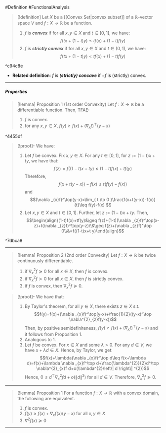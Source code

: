 #Definition #FunctionalAnalysis 

> [!definition]
> Let $X$ be a [[Convex Set|convex subset]] of a $\mathbb{R}$-vector space $V$ and $f:X\to \mathbb{R}$ be a function. 
> 1. $f$ is ***convex*** if for all $x,y\in X$ and $t\in[0,1]$, we have:$$f(tx+(1-t)y)\leq tf(x)+(1-t)f(y)$$
> 2. $f$ is ***strictly convex*** if for all $x,y\in X$ and $t\in(0,1)$, we have:$$f(tx+(1-t)y)< tf(x)+(1-t)f(y)$$

^c94c8e

- **Related definition**: $f$ is ***(strictly) concave*** if $-f$ is (strictly) convex.
---
##### Properties
> [!lemma] Proposition 1 (1st order Convexity)
> Let $f:X\to \mathbb{R}$ be a differentiable function. Then, TFAE:
> 1. $f$ is convex.
> 2. for any $x,y\in X$, $f(y)\geq f(x)+(\nabla_{x}f)^\top(y-x)$

^4455df

> [!proof]-
> We have:
> 1. Let $f$ be convex. Fix $x,y\in X$. For any $t\in [0,1]$, for $z:=(1-t)x+ty$, we have that: $$f(z)=f((1-t)x+ty)\leq (1-t)f(x)+tf(y)$$Therefore, $$f(x+t(y-x))-f(x)\leq t(f(y)-f(x))$$and $$(\nabla _{x}f)^\top(y-x)=\lim_{ t \to 0 }\frac{f(x+t(y-x))-f(x)}{t}\leq f(y)-f(x) $$
> 2. Let $x,y\in X$ and $t\in [0,1]$. Further, let $z:=(1-t)x+ty$. Then, $$\begin{align}(1-t)f(x)+tf(y)&\geq f(z)+(1-t)(\nabla _{z}f)^\top(x-z)+t(\nabla _{z}f)^\top(y-z)\\&\geq f(z)+(\nabla _{z}f)^\top 0\\&=f((1-t)x+t y)\end{align}$$

^7dbca8

---
> [!lemma] Proposition 2 (2nd order Convexity)
> Let $f:X\to \mathbb{R}$ be twice continuously differentiable.
> 1. if $\nabla^{2}_{x}f\succeq 0$ for all $x\in X$, then $f$ is convex.
> 2. if $\nabla^{2}_{x}f\succ 0$ for all $x\in X$, then $f$ is strictly convex.
> 3. if $f$ is convex, then $\nabla^{2}_{x}f\succeq 0$.

> [!proof]-
> We have that:
> 1. By Taylor's theorem, for all $y\in X$, there exists $z\in X$ s.t. $$f(y)=f(x)+(\nabla _{x}f)^\top(y-x)+\frac{1}{2}((y-x)^\top \nabla^{2}_{z}f(y-x))$$Then, by positive semidefiniteness, $f(y)\geq f(x)+(\nabla _{x}f)^\top(y-x)$ and it follows from Proposition 1.
> 2. Analogous to 1. 
> 3. Let $f$ be convex. For $x\in X$ and some $\lambda>0$. For any $d\in V$, we have $x+\lambda d\in X$. Hence, by Taylor, we get: $$f(x)+\lambda(\nabla _{x}f)^\top d\leq f(x+\lambda d)=f(x)+\lambda \nabla _{x}f^\top d+\frac{\lambda^{2}}{2}d^\top \nabla^{2}_{x}f d+o(\lambda^{2}\left\| d \right\| ^{2})$$Hence, $0\leq d^\top \nabla^{2}_{x}fd+o(\|d\|^{2})$ for all $d\in V$. Therefore, $\nabla_{x}^{2}f\succeq 0$.
---
> [!lemma] Proposition 1
> For a function $f:X\to \mathbb{R}$ with a convex domain, the following are equivalent.
> 1. $f$ is convex.
> 2. $f(y)\ge f(x)+\nabla_{x}f(x)(y-x)$ for all $x,y\in X$
> 3. $\nabla^2f(x)\succeq0$
---
